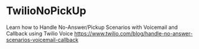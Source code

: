 # TwilioNoPickUp
Learn how to Handle No-Answer/Pickup Scenarios with Voicemail and Callback using Twilio Voice
https://www.twilio.com/blog/handle-no-answer-scenarios-voicemail-callback
